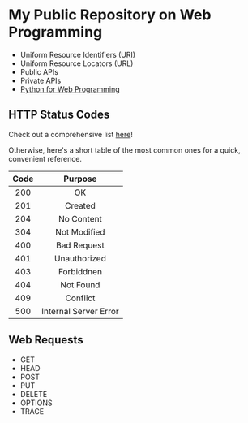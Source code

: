 # My Public Repository on Web Programming

* Uniform Resource Identifiers (URI)
* Uniform Resource Locators (URL)
* Public APIs
* Private APIs
* [Python for Web Programming](https://github.com/gil-ryan/grs-python-public/tree/master/LIBRARIES/REQUESTS)

## HTTP Status Codes

Check out a comprehensive list [here](https://www.restapitutorial.com/httpstatuscodes.html)!

Otherwise, here's a short table of the most common ones for a quick, convenient reference.

| Code | Purpose |
|:-:|:-:|
|200| OK|
|201|Created|
|204|No Content|
|304|Not Modified|
|400|Bad Request|
|401|Unauthorized|
|403|Forbiddnen|
|404|Not Found|
|409|Conflict|
|500|Internal Server Error|

## Web Requests

* GET
* HEAD
* POST
* PUT
* DELETE
* OPTIONS
* TRACE
